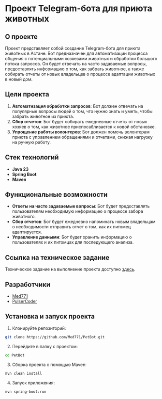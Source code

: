 # Проект Telegram-бота для приюта животных

## О проекте

Проект представляет собой создание Telegram-бота для приюта животных в Астане. Бот предназначен для автоматизации процесса общения с потенциальными хозяевами животных и обработки большого потока запросов. Он будет отвечать на часто задаваемые вопросы, предоставлять информацию о том, как забрать животное, а также собирать отчеты от новых владельцев о процессе адаптации животных в новый дом.

## Цели проекта

1. **Автоматизация обработки запросов**: Бот должен отвечать на популярные вопросы людей о том, что нужно знать и уметь, чтобы забрать животное из приюта.
2. **Сбор отчетов**: Бот будет собирать ежедневные отчеты от новых хозяев о том, как животное приспосабливается к новой обстановке.
3. **Упрощение работы волонтеров**: Бот должен помочь волонтерам приюта с управлением обращениями и отчетами, снижая нагрузку на ручную работу.

## Стек технологий

- **Java 23**
- **Spring Boot**
- **Maven**

## Функциональные возможности

- **Ответы на часто задаваемые вопросы**: Бот будет предоставлять пользователям необходимую информацию о процессе забора животного.
- **Сбор отчетов**: Бот будет ежедневно напоминать новым владельцам о необходимости отправить отчет о том, как их питомец адаптируется.
- **Управление данными**: Бот будет хранить информацию о пользователях и их питомцах для последующего анализа.

## Ссылка на техническое задание

Техническое задание на выполнение проекта доступно [здесь](https://www.yonote.ru).

## Разработчики

- [Med771](https://github.com/Med771)
- [PulserCoder](https://github.com/PulserCoder)

## Установка и запуск проекта

1. Клонируйте репозиторий:

```bash
git clone https://github.com/Med771/PetBot.git
```

2. Перейдите в папку с проектом:

```bash
cd PetBot
```

3. Сборка проекта с помощью Maven:

```bash
mvn clean install
```

4. Запуск приложения:

```bash
mvn spring-boot:run
```
